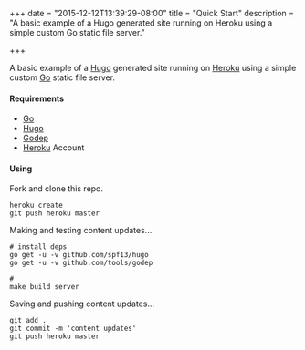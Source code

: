 +++
date        = "2015-12-12T13:39:29-08:00"
title       = "Quick Start"
description = "A basic example of a Hugo generated site running on Heroku using a simple custom Go static file server."

+++

A basic example of a [Hugo] generated site running on [Heroku] using a simple custom [Go] static file server.

#### Requirements

- [Go]
- [Hugo]
- [Godep]
- [Heroku] Account

[Go]: https://golang.org/
[Hugo]: https://gohugo.io/
[Godep]: https://github.com/tools/godep
[Heroku]: https://www.heroku.com/

#### Using

Fork and clone this repo.

```
heroku create
git push heroku master
```

Making and testing content updates...

```
# install deps
go get -u -v github.com/spf13/hugo
go get -u -v github.com/tools/godep

#
make build server
```

Saving and pushing content updates...

```
git add .
git commit -m 'content updates'
git push heroku master
```

